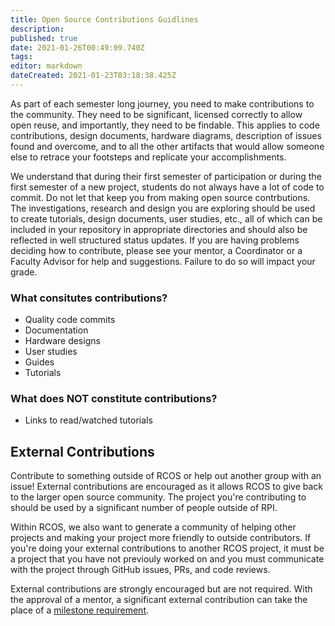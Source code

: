 ```yaml
---
title: Open Source Contributions Guidlines
description: 
published: true
date: 2021-01-26T00:49:09.740Z
tags: 
editor: markdown
dateCreated: 2021-01-23T03:18:38.425Z
---
```


As part of each semester long journey, you need to make contributions to the community. 
They need to be significant, licensed correctly to allow open reuse, and importantly, they need to be findable.
This applies to code contributions, design documents, hardware diagrams, description of issues found and overcome, and to all the other artifacts that would allow someone else to retrace your footsteps and replicate your accomplishments.

We understand that during their first semester of participation or during the first semester of a new project, students do not always have a lot of code to commit. Do not let that keep you from making open source contrbutions.
The investigations, research and design you are exploring should be used to create tutorials, design documents, user studies, etc., all of which can be included in your repository in appropriate directories and should also be reflected in well structured status updates.
If you are having problems deciding how to contribute, please see your mentor, a Coordinator or a Faculty Advisor for help and suggestions. Failure to do so will impact your grade.

### What consitutes contributions?
- Quality code commits
- Documentation
- Hardware designs
- User studies
- Guides
- Tutorials

### What does NOT constitute contributions?
- Links to read/watched tutorials
<!-- TODO?: - opening issues -->


<!-- TODO: add links to get commits for user in repo -->

## External Contributions

Contribute to something outside of RCOS or help out another group with an issue! External contributions are encouraged as it allows RCOS to give back to the larger open source community. The project you're contributing to should be used by a significant number of people outside of RPI.

Within RCOS, we also want to generate a community of helping other projects and making your project more friendly to outside contributors. If you're doing your external contributions to another RCOS project, it must be a project that you have not previouly worked on and you must communicate with the project through GitHub issues, PRs, and code reviews.

External contributions are strongly encouraged but are not required. With the approval of a mentor, a significant external contribution can take the place of a [milestone requirement](#milestones).
